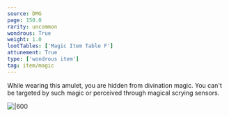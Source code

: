 ```yaml
---
source: DMG
page: 150.0
rarity: uncommon
wondrous: True
weight: 1.0
lootTables: ['Magic Item Table F']
attunement: True
type: ['wondrous item']
tag: item/magic
---
```


While wearing this amulet, you are hidden from divination magic. You can't be targeted by such magic or perceived through magical scrying sensors.


![|600](https://5e.tools/img/items/DMG/Amulet%20of%20Proof%20against%20Detection%20and%20Location.jpg)